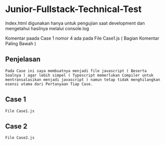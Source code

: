 # Junior-Fullstack-Technical-Test

Index.html digunakan hanya untuk pengujian saat development dan mengetahui hasilnya melalui console.log

Komentar paada Case 1 nomor 4 ada pada File Case1.js ( Bagian Komentar Paling Bawah )

## Penjelasan

```
Pada Case ini saya membuatnya menjadi file javascript ( Beserta Soalnya ) agar lebih simpel ( Typescript memerlukan Compiler untuk mentransalasikan menjadi javascript ) namun tetap tidak menghilangkan esensi utama dari Pertanyaan Tiap Case.
```

## Case 1

```
File Case1.js
```

## Case 2

```
File Case2.js
```
